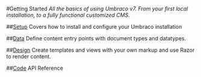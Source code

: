 #Getting Started
*All the basics of using Umbraco v7. From your first local installation, to a fully functional customized CMS.*

##[Setup](Setup/)
Covers how to install and configure your Umbraco installation

##[Data](Data/)
Define content entry points with document types and datatypes.

##[Design](Design/)
Create templates and views with your own markup and use Razor to render content.

##[Code](Code/)
API Reference